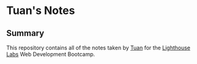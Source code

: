 # Tuan's Notes
## Summary

This repository contains all of the notes taken by [Tuan](https://github.com/TANG281) for the [Lighthouse Labs](https://www.lighthouselabs.ca/) Web Development Bootcamp.